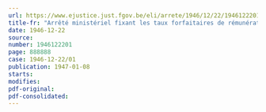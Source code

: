 ```yaml
---
url: https://www.ejustice.just.fgov.be/eli/arrete/1946/12/22/1946122201/justel
title-fr: "Arrêté ministériel fixant les taux forfaitaires de rémunération sur base desquels sont calculées les cotisations prévues à l'article 5 de l'Arrêté du Régent du 5 novembre 1946, relatif à l'application de l'arrêté-loi du 28 décembre 1944, concernant la sécurité sociale des travailleurs aux employeurs et travailleurs des entreprises agricoles"
date: 1946-12-22
source:
number: 1946122201
page: 888888
case: 1946-12-22/01
publication: 1947-01-08
starts:
modifies:
pdf-original:
pdf-consolidated:
---
```


